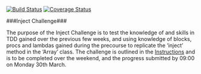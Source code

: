 [![Build Status](https://travis-ci.org/Gwasanaethau/inject-challenge.svg?branch=master)](https://travis-ci.org/Gwasanaethau/inject-challenge)
[![Coverage Status](https://coveralls.io/repos/Gwasanaethau/inject-challenge/badge.svg)](https://coveralls.io/r/Gwasanaethau/inject-challenge)

###Inject Challenge###

The purpose of the Inject Challenge is to test the knowledge of and skills in TDD gained over the previous few weeks, and using knowledge of blocks, procs and lambdas gained during the precourse to replicate the ‘inject’ method in the ‘Array’ class. The challenge is outlined in the [Instructions](./Instructions.md) and is to be completed over the weekend, and the progress submitted by 09:00 on Monday 30th March.
